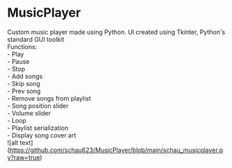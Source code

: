 # MusicPlayer
Custom music player made using Python. UI created using Tkinter, Python's standard GUI toolkit  
Functions:  
      - Play  
      - Pause  
      - Stop  
      - Add songs  
      - Skip song  
      - Prev song  
      - Remove songs from playlist   
      - Song position slider  
      - Volume slider  
      - Loop  
      - Playlist serialization  
      - Display song cover art  
![alt text] (https://github.com/schau623/MusicPlayer/blob/main/schau_musicplayer.py?raw=true)

